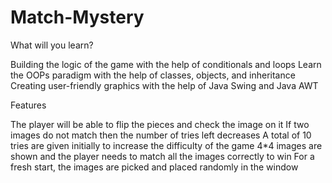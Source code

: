 # Match-Mystery

What will you learn?

Building the logic of the game with the help of conditionals and loops
Learn the OOPs paradigm with the help of classes, objects, and inheritance
Creating user-friendly graphics with the help of Java Swing and Java AWT

Features

The player will be able to flip the pieces and check the image on it
If two images do not match then the number of tries left decreases
A total of 10 tries are given initially to increase the difficulty of the game
4*4 images are shown and the player needs to match all the images correctly to win
For a fresh start, the images are picked and placed randomly in the window
